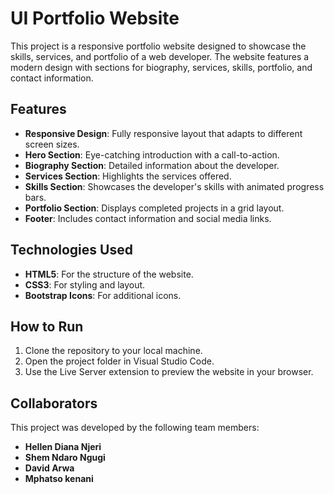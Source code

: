 # UI Portfolio Website

This project is a responsive portfolio website designed to showcase the skills, services, and portfolio of a web developer. The website features a modern design with sections for biography, services, skills, portfolio, and contact information.

## Features

- **Responsive Design**: Fully responsive layout that adapts to different screen sizes.
- **Hero Section**: Eye-catching introduction with a call-to-action.
- **Biography Section**: Detailed information about the developer.
- **Services Section**: Highlights the services offered.
- **Skills Section**: Showcases the developer's skills with animated progress bars.
- **Portfolio Section**: Displays completed projects in a grid layout.
- **Footer**: Includes contact information and social media links.

## Technologies Used

- **HTML5**: For the structure of the website.
- **CSS3**: For styling and layout.
- **Bootstrap Icons**: For additional icons.


## How to Run

1. Clone the repository to your local machine.
2. Open the project folder in Visual Studio Code.
3. Use the Live Server extension to preview the website in your browser.

## Collaborators

This project was developed by the following team members:

- **Hellen Diana Njeri**
- **Shem Ndaro Ngugi**
- **David Arwa**
- **Mphatso kenani**
